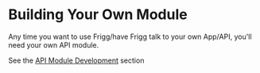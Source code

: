 # Building Your Own Module

Any time you want to use Frigg/have Frigg talk to your own App/API, you'll need your own API module.

See the [API Module Development](../tutorials/api-module-development-guide/) section

